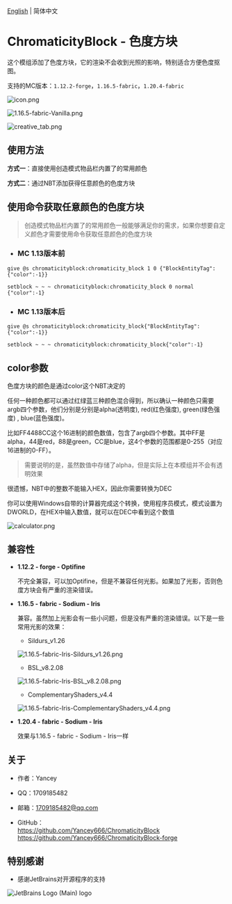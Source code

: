[English](README.md) | 简体中文

# ChromaticityBlock - 色度方块

这个模组添加了色度方块，它的渲染不会收到光照的影响，特别适合方便色度抠图。

支持的MC版本：`1.12.2-forge`，`1.16.5-fabric`，`1.20.4-fabric`

![icon.png](img/icon.png)

![1.16.5-fabric-Vanilla.png](img/1.16.5-fabric-Vanilla.png)

![creative_tab.png](img/creative_tab.png)

## 使用方法

**方式一**：直接使用创造模式物品栏内置了的常用颜色

**方式二**：通过NBT添加获得任意颜色的色度方块

## 使用命令获取任意颜色的色度方块

> 创造模式物品栏内置了的常用颜色一般能够满足你的需求，如果你想要自定义颜色才需要使用命令获取任意颜色的色度方块

- ### MC 1.13版本前

`give @s chromaticityblock:chromaticity_block 1 0 {"BlockEntityTag":{"color":-1}}`

`setblock ~ ~ ~ chromaticityblock:chromaticity_block 0 normal {"color":-1}`

- ### MC 1.13版本后

`give @s chromaticityblock:chromaticity_block{"BlockEntityTag":{"color":-1}}`

`setblock ~ ~ ~ chromaticityblock:chromaticity_block{"color":-1}`

## color参数

色度方块的颜色是通过color这个NBT决定的

任何一种颜色都可以通过红绿蓝三种颜色混合得到，所以确认一种颜色只需要argb四个参数，他们分别是分别是alpha(透明度), red(红色强度), green(绿色强度) , blue(蓝色强度)。

比如FF4488CC这个16进制的颜色数值，包含了argb四个参数。其中FF是alpha，44是red，88是green，CC是blue，这4个参数的范围都是0-255（对应16进制的0-FF）。

> 需要说明的是，虽然数值中存储了alpha，但是实际上在本模组并不会有透明效果

很遗憾，NBT中的整数不能输入HEX，因此你需要转换为DEC

你可以使用Windows自带的计算器完成这个转换，使用程序员模式，模式设置为DWORLD，在HEX中输入数值，就可以在DEC中看到这个数值

![calculator.png](img/calculator.png)

## 兼容性

- **1.12.2 - forge - Optifine**

  不完全兼容，可以加Optifine，但是不兼容任何光影。如果加了光影，否则色度方块会有严重的渲染错误。

- **1.16.5 - fabric - Sodium - Iris**

  兼容。虽然加上光影会有一些小问题，但是没有严重的渲染错误。以下是一些常用光影的效果：

  - Sildurs_v1.26

  ![1.16.5-fabric-Iris-Sildurs_v1.26.png](img/1.16.5-fabric-Iris-Sildurs_v1.26.png)

  - BSL_v8.2.08

  ![1.16.5-fabric-Iris-BSL_v8.2.08.png](img/1.16.5-fabric-Iris-BSL_v8.2.08.png)

  - ComplementaryShaders_v4.4

  ![1.16.5-fabric-Iris-ComplementaryShaders_v4.4.png](img/1.16.5-fabric-Iris-ComplementaryShaders_v4.4.png)

- **1.20.4 - fabric - Sodium - Iris**

  效果与1.16.5 - fabric - Sodium - Iris一样

## 关于

- 作者：Yancey

- QQ：1709185482

- 邮箱：1709185482@qq.com

- GitHub：  
  <https://github.com/Yancey666/ChromaticityBlock>  
  <https://github.com/Yancey666/ChromaticityBlock-forge>

## 特别感谢

- 感谢JetBrains对开源程序的支持

![JetBrains Logo (Main) logo](https://resources.jetbrains.com/storage/products/company/brand/logos/jb_beam.svg)

